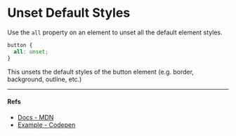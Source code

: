 # Unset Default Styles

Use the `all` property on an element to unset all the default element styles.

```css
button {
  all: unset;
}
```

This unsets the default styles of the button element (e.g. border, background, outline, etc.)

---

#### Refs

- [Docs - MDN](https://developer.mozilla.org/en-US/docs/Web/CSS/all)
- [Example - Codepen](https://codepen.io/feketegy/pen/RNbovVX?editors=1100)
